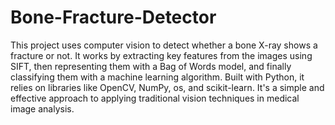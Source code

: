# Bone-Fracture-Detector
This project uses computer vision to detect whether a bone X-ray shows a fracture or not. It works by extracting key features from the images using SIFT, then representing them with a Bag of Words model, and finally classifying them with a machine learning algorithm. Built with Python, it relies on libraries like OpenCV, NumPy, os, and scikit-learn. It's a simple and effective approach to applying traditional vision techniques in medical image analysis.
